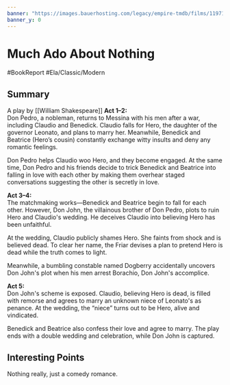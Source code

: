 ```yaml
---
banner: "https://images.bauerhosting.com/legacy/empire-tmdb/films/11971/images/lREt2ifyEjxdxmsqkWnmoFaIcZF.jpg?ar=16%3A9&fit=crop&crop=top&auto=format&w=1440&q=80"
banner_y: 0
---
```

# Much Ado About Nothing 
#BookReport #Ela/Classic/Modern 

## Summary 

A play by [[William Shakespeare]]
**Act 1–2:**  
Don Pedro, a nobleman, returns to Messina with his men after a war, including Claudio and Benedick. Claudio falls for Hero, the daughter of the governor Leonato, and plans to marry her. Meanwhile, Benedick and Beatrice (Hero’s cousin) constantly exchange witty insults and deny any romantic feelings.

Don Pedro helps Claudio woo Hero, and they become engaged. At the same time, Don Pedro and his friends decide to trick Benedick and Beatrice into falling in love with each other by making them overhear staged conversations suggesting the other is secretly in love.

**Act 3–4:**  
The matchmaking works—Benedick and Beatrice begin to fall for each other. However, Don John, the villainous brother of Don Pedro, plots to ruin Hero and Claudio's wedding. He deceives Claudio into believing Hero has been unfaithful.

At the wedding, Claudio publicly shames Hero. She faints from shock and is believed dead. To clear her name, the Friar devises a plan to pretend Hero is dead while the truth comes to light.

Meanwhile, a bumbling constable named Dogberry accidentally uncovers Don John's plot when his men arrest Borachio, Don John's accomplice.

**Act 5:**  
Don John's scheme is exposed. Claudio, believing Hero is dead, is filled with remorse and agrees to marry an unknown niece of Leonato's as penance. At the wedding, the “niece” turns out to be Hero, alive and vindicated.

Benedick and Beatrice also confess their love and agree to marry. The play ends with a double wedding and celebration, while Don John is captured.

## Interesting Points

Nothing really, just a comedy romance. 
